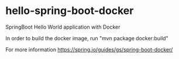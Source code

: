 # hello-spring-boot-docker

SpringBoot Hello World application with Docker

In order to build the docker image, run "mvn package docker:build"

For more information https://spring.io/guides/gs/spring-boot-docker/
